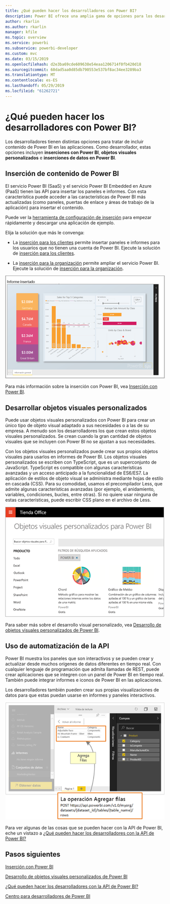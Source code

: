 ```yaml
---
title: ¿Qué pueden hacer los desarrolladores con Power BI?
description: Power BI ofrece una amplia gama de opciones para los desarrolladores. Desde inserción, pasando por objetos visuales personalizados y hasta conjuntos de datos de transmisión.
author: rkarlin
ms.author: rkarlin
manager: kfile
ms.topic: overview
ms.service: powerbi
ms.subservice: powerbi-developer
ms.custom: mvc
ms.date: 03/15/2019
ms.openlocfilehash: d2e3ba69cde609638e54eaa1206714f0fb420d18
ms.sourcegitcommit: 60dad5aa0d85db790553e537bf8ac34ee3289ba3
ms.translationtype: MT
ms.contentlocale: es-ES
ms.lasthandoff: 05/29/2019
ms.locfileid: "61262721"
---
```

# <a name="what-can-developers-do-with-power-bi"></a>¿Qué pueden hacer los desarrolladores con Power BI?

Los desarrolladores tienen distintas opciones para tratar de incluir contenido de Power BI en las aplicaciones. Como desarrollador, estas opciones incluyen **inserciones con Power BI**, **objetos visuales personalizados** e **inserciones de datos en Power BI**.

## <a name="embedding-power-bi-content"></a>Inserción de contenido de Power BI

El servicio Power BI (SaaS) y el servicio Power BI Embedded en Azure (PaaS) tienen las API para insertar los paneles e informes. Con esta característica puede acceder a las características de Power BI más actualizadas (como paneles, puertas de enlace y áreas de trabajo de la aplicación) para insertar el contenido.

Puede ver la [herramienta de configuración de inserción](https://aka.ms/embedsetup) para empezar rápidamente y descargar una aplicación de ejemplo.

Elija la solución que más le convenga:

* La [inserción para los clientes](embedding.md#embedding-for-your-customers) permite insertar paneles e informes para los usuarios que no tienen una cuenta de Power BI. Ejecute la solución de [inserción para los clientes](https://aka.ms/embedsetup/AppOwnsData).

* La [inserción para la organización](embedding.md#embedding-for-your-organization) permite ampliar el servicio Power BI. Ejecute la solución de [inserción para la organización](https://aka.ms/embedsetup/UserOwnsData).

![Ejemplo de PBIE](media/what-can-you-do/what-can-you-do-02.png)

Para más información sobre la inserción con Power BI, vea [Inserción con Power BI](embedding.md).

## <a name="developing-custom-visuals"></a>Desarrollar objetos visuales personalizados

Puede usar objetos visuales personalizados con Power BI para crear un único tipo de objeto visual adaptado a sus necesidades o a las de su empresa. A menudo son los desarrolladores los que crean estos objetos visuales personalizados. Se crean cuando la gran cantidad de objetos visuales que se incluyen con Power BI no se ajustan a sus necesidades.

Con los objetos visuales personalizados puede crear sus propios objetos visuales para usarlos en informes de Power BI. Los objetos visuales personalizados se escriben con TypeScript, que es un superconjunto de JavaScript. TypeScript es compatible con algunas características avanzadas y un acceso anticipado a la funcionalidad de ES6/ES7. La aplicación de estilos de objeto visual se administra mediante hojas de estilo en cascada (CSS). Para su comodidad, usamos el precompilador Less, que admite algunas características avanzadas (por ejemplo, el anidamiento, variables, condiciones, bucles, entre otras). Si no quiere usar ninguna de estas características, puede escribir CSS plano en el archivo de Less.

![Ejemplo de CV](media/what-can-you-do/powerbi-custom-visual-store.png)

Para saber más sobre el desarrollo visual personalizado, vea [Desarrollo de objetos visuales personalizados de Power BI](custom-visual-develop-tutorial.md).

## <a name="using-api-automation"></a>Uso de automatización de la API

Power BI muestra los paneles que son interactivos y se pueden crear y actualizar desde muchos orígenes de datos diferentes en tiempo real. Con cualquier lenguaje de programación que admita llamadas de REST, puede crear aplicaciones que se integren con un panel de Power BI en tiempo real. También puede integrar informes e iconos de Power BI en las aplicaciones.

Los desarrolladores también pueden crear sus propias visualizaciones de datos para que estas puedan usarse en informes y paneles interactivos.

![Ejemplo de inserción de datos](media/what-can-you-do/powerbi-push-data.png)

Para ver algunas de las cosas que se pueden hacer con la API de Power BI, eche un vistazo a [¿Qué pueden hacer los desarrolladores con la API de Power BI?](overview-of-power-bi-rest-api.md)

## <a name="next-steps"></a>Pasos siguientes

[Inserción con Power BI](embedding.md)  

[Desarrollo de objetos visuales personalizados de Power BI](https://microsoft.github.io/PowerBI-visuals/docs/step-by-step-lab/developing-a-power-bi-custom-visual/)

[¿Qué pueden hacer los desarrolladores con la API de Power BI?](overview-of-power-bi-rest-api.md)

[Centro para desarrolladores de Power BI](https://powerbi.microsoft.com/developers/)